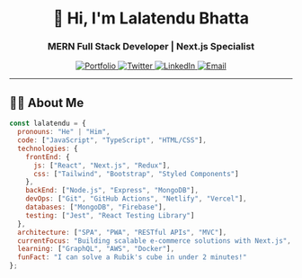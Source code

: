 <h1 align="center">🚀 Hi, I'm Lalatendu Bhatta</h1>
<h3 align="center">MERN Full Stack Developer | Next.js Specialist</h3>

<div align="center">
  <a href="https://lalatendubhatta.netlify.app/" target="_blank">
    <img src="https://img.shields.io/badge/Portfolio-%23000000.svg?style=for-the-badge&logo=react&logoColor=61DAFB" alt="Portfolio">
  </a>
  <a href="https://twitter.com/bhattalalatendu" target="_blank">
    <img src="https://img.shields.io/badge/Twitter-%231DA1F2.svg?style=for-the-badge&logo=Twitter&logoColor=white" alt="Twitter">
  </a>
  <a href="https://linkedin.com/in/lalatendu-bhatta-694227191" target="_blank">
    <img src="https://img.shields.io/badge/LinkedIn-%230077B5.svg?style=for-the-badge&logo=linkedin&logoColor=white" alt="LinkedIn">
  </a>
  <a href="mailto:lalatendubhatta294@gmail.com">
    <img src="https://img.shields.io/badge/Email-D14836?style=for-the-badge&logo=gmail&logoColor=white" alt="Email">
  </a>
</div>

---

## 👨‍💻 About Me

```javascript
const lalatendu = {
  pronouns: "He" | "Him",
  code: ["JavaScript", "TypeScript", "HTML/CSS"],
  technologies: {
    frontEnd: {
      js: ["React", "Next.js", "Redux"],
      css: ["Tailwind", "Bootstrap", "Styled Components"]
    },
    backEnd: ["Node.js", "Express", "MongoDB"],
    devOps: ["Git", "GitHub Actions", "Netlify", "Vercel"],
    databases: ["MongoDB", "Firebase"],
    testing: ["Jest", "React Testing Library"]
  },
  architecture: ["SPA", "PWA", "RESTful APIs", "MVC"],
  currentFocus: "Building scalable e-commerce solutions with Next.js",
  learning: ["GraphQL", "AWS", "Docker"],
  funFact: "I can solve a Rubik's cube in under 2 minutes!"
};
